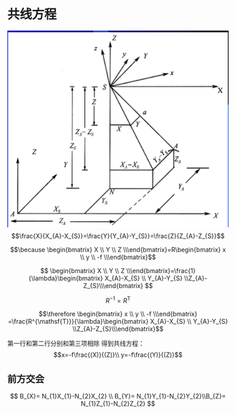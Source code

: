 # 共线方程

![共线方程](images/2022-04-20-07-55-34.png)
$$\frac{X}{X_{A}-X_{S}}=\frac{Y}{Y_{A}-Y_{S}}=\frac{Z}{Z_{A}-Z_{S}}$$

$$\because \begin{bmatrix} X \\ Y \\ Z \\\end{bmatrix}=R\begin{bmatrix} x \\ y \\ -f \\\end{bmatrix}$$

$$
\begin{bmatrix} X \\ Y \\ Z \\\end{bmatrix}=\frac{1}{\lambda}\begin{bmatrix} X_{A}-X_{S} \\ Y_{A}-Y_{S} \\Z_{A}-Z_{S}\\\end{bmatrix}
$$

$$ R^{-1}=R^{\mathsf{T}} $$

$$\therefore \begin{bmatrix} x \\ y \\ -f \\\end{bmatrix} =\frac{R^{\mathsf{T}}}{\lambda}\begin{bmatrix} X_{A}-X_{S} \\ Y_{A}-Y_{S} \\Z_{A}-Z_{S}\\\end{bmatrix}$$

第一行和第二行分别和第三项相除
得到共线方程：
$$x=-f\frac{(X)}{(Z)}\\ y=-f\frac{(Y)}{(Z)}$$

## 前方交会

$$ B_{X}= N_{1}X_{1}-N_{2}X_{2} \\ B_{Y}= N_{1}Y_{1}-N_{2}Y_{2}\\B_{Z}= N_{1}Z_{1}-N_{2}Z_{2} $$
